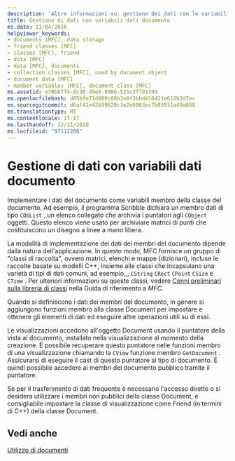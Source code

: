 ```yaml
---
description: 'Altre informazioni su: gestione dei dati con le variabili di dati del documento'
title: Gestione di dati con variabili dati documento
ms.date: 11/04/2016
helpviewer_keywords:
- documents [MFC], data storage
- friend classes [MFC]
- classes [MFC], friend
- data [MFC]
- data [MFC], documents
- collection classes [MFC], used by document object
- document data [MFC]
- member variables [MFC], document class [MFC]
ms.assetid: e70b87f4-8c30-49e5-8986-521c2ff91704
ms.openlocfilehash: d05bfe71d080c08b3e0f3bbd416421e612b5d7ec
ms.sourcegitcommit: d6af41e42699628c3e2e6063ec7b03931a49a098
ms.translationtype: MT
ms.contentlocale: it-IT
ms.lasthandoff: 12/11/2020
ms.locfileid: "97112206"
---
```

# <a name="managing-data-with-document-data-variables"></a>Gestione di dati con variabili dati documento

Implementare i dati del documento come variabili membro della classe del documento. Ad esempio, il programma Scribble dichiara un membro dati di tipo `CObList` , un elenco collegato che archivia i puntatori agli `CObject` oggetti. Questo elenco viene usato per archiviare matrici di punti che costituiscono un disegno a linee a mano libera.

La modalità di implementazione dei dati dei membri del documento dipende dalla natura dell'applicazione. In questo modo, MFC fornisce un gruppo di "classi di raccolta", ovvero matrici, elenchi e mappe (dizionari), incluse le raccolte basate su modelli C++, insieme alle classi che incapsulano una varietà di tipi di dati comuni, ad esempio,,, `CString` `CRect` `CPoint` `CSize` e `CTime` . Per ulteriori informazioni su queste classi, vedere [Cenni preliminari sulla libreria di classi](class-library-overview.md) nella Guida di riferimento a *MFC*.

Quando si definiscono i dati dei membri del documento, in genere si aggiungono funzioni membro alla classe Document per impostare e ottenere gli elementi di dati ed eseguire altre operazioni utili su di essi.

Le visualizzazioni accedono all'oggetto Document usando il puntatore della vista al documento, installato nella visualizzazione al momento della creazione. È possibile recuperare questo puntatore nelle funzioni membro di una visualizzazione chiamando la `CView` funzione membro `GetDocument` . Assicurarsi di eseguire il cast di questo puntatore al tipo di documento. È quindi possibile accedere ai membri del documento pubblico tramite il puntatore.

Se per il trasferimento di dati frequente è necessario l'accesso diretto o si desidera utilizzare i membri non pubblici della classe Document, è consigliabile impostare la classe di visualizzazione come Friend (in termini di C++) della classe Document.

## <a name="see-also"></a>Vedi anche

[Utilizzo di documenti](using-documents.md)

